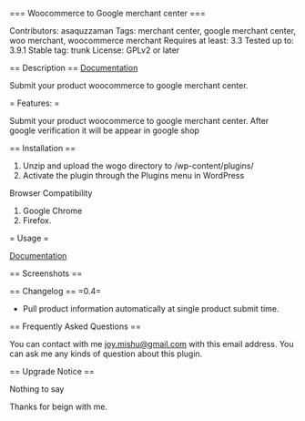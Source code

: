=== Woocommerce to Google merchant center ===

Contributors: asaquzzaman
Tags: merchant center, google merchant center, woo merchant, woocommerce merchant
Requires at least: 3.3
Tested up to: 3.9.1
Stable tag: trunk
License: GPLv2 or later

== Description ==
[Documentation](http://mishubd.com/documentation/woocommerce-to-google-merchant-center/)

Submit your product woocommerce to google merchant center.

= Features:  =

Submit your product woocommerce to google merchant center.
After google verification it will be appear in google shop


== Installation ==

1. Unzip and upload the wogo directory to /wp-content/plugins/
2. Activate the plugin through the Plugins menu in WordPress

Browser Compatibility

1. Google Chrome
2. Firefox.

= Usage =

[Documentation](http://mishubd.com/documentation/woocommerce-to-google-merchant-center/)

== Screenshots ==



== Changelog ==
=0.4=
* Pull product information automatically at single product submit time.

== Frequently Asked Questions ==

You can contact with me joy.mishu@gmail.com with this email address. You can ask me any kinds of question about this plugin.

== Upgrade Notice ==

Nothing to say

Thanks for beign with me.



